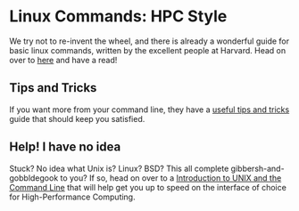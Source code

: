 # Linux Commands: HPC Style

We try not to re-invent the wheel, and there is already a wonderful guide for basic linux commands, written by the excellent people at Harvard. Head on over to [here](https://informatics.fas.harvard.edu/basic-unix-workshop.html) and have a read!

## Tips and Tricks

If you want more from your command line, they have a [useful tips and tricks](https://informatics.fas.harvard.edu/unix-command-line-tips-and-tricks.html) guide that should keep you satisfied.

## Help! I have no idea

Stuck? No idea what Unix is? Linux? BSD? This all complete gibbersh-and-gobbldegook to you? If so, head on over to a [Introduction to UNIX and the Command Line](https://software.rc.fas.harvard.edu/training/intro_unix/latest/#(1)) that will help get you up to speed on the interface of choice for High-Performance Computing.
